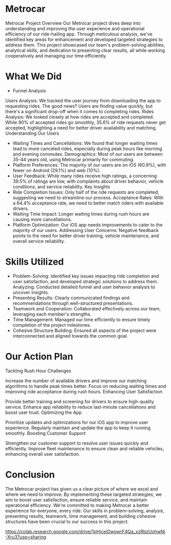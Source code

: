 # Metrocar

Metrocar Project Overview
Our Metrocar project dives deep into understanding and improving the user experience and operational efficiency of our ride-hailing app. Through meticulous analysis, we've identified key areas for enhancement and developed targeted strategies to address them. This project showcased our team's problem-solving abilities, analytical skills, and dedication to presenting clear results, all while working cooperatively and managing our time efficiently.

# What We Did
- Funnel Analysis

Users Analysis: We tracked the user journey from downloading the app to requesting rides. The good news? Users are finding value quickly, but there's a significant drop-off when it comes to completing rides.
Rides Analysis: We looked closely at how rides are accepted and completed. While 90% of accepted rides go smoothly, 35.6% of ride requests never get accepted, highlighting a need for better driver availability and matching.
Understanding Our Users

- Waiting Times and Cancellations: We found that longer waiting times lead to more canceled rides, especially during peak hours like morning and evening commutes.
Demographics: Most of our users are between 35-44 years old, using Metrocar primarily for commuting.
- Platform Preferences: The majority of our users are on iOS (60.9%), with fewer on Android (29.1%) and web (10%).
- User Feedback: While many rides receive high ratings, a concerning 39.5% of ratings are low, with complaints about driver behavior, vehicle conditions, and service reliability.
Key Insights
- Ride Completion Issues: Only half of the ride requests are completed, suggesting we need to streamline our process.
Acceptance Rates: With a 64.4% acceptance rate, we need to better match riders with available drivers.
- Waiting Time Impact: Longer waiting times during rush hours are causing more cancellations.
- Platform Optimization: Our iOS app needs improvements to cater to the majority of our users.
Addressing User Concerns: Negative feedback points to the need for better driver training, vehicle maintenance, and overall service reliability.

# Skills Utilized
- Problem-Solving: Identified key issues impacting ride completion and user satisfaction, and developed strategic solutions to address them.
Analyzing: Conducted detailed funnel and user behavior analysis to uncover insights.
- Presenting Results: Clearly communicated findings and recommendations through well-structured presentations.
- Teamwork and Cooperation: Collaborated effectively across our team, leveraging each member's strengths.
- Time Management: Managed our time efficiently to ensure timely completion of the project milestones.
- Cohesive Structure Building: Ensured all aspects of the project were interconnected and aligned towards the common goal.

# Our Action Plan
Tackling Rush Hour Challenges

Increase the number of available drivers and improve our matching algorithms to handle peak times better.
Focus on reducing waiting times and improving ride acceptance during rush hours.
Enhancing User Satisfaction

Provide better training and screening for drivers to ensure high-quality service.
Enhance app reliability to reduce last-minute cancellations and boost user trust.
Optimizing the App

Prioritize updates and optimizations for our iOS app to improve user experience.
Regularly maintain and update the app to keep it running smoothly.
Boosting Customer Support

Strengthen our customer support to resolve user issues quickly and efficiently.
Improve fleet maintenance to ensure clean and reliable vehicles, enhancing overall user satisfaction.

# Conclusion
The Metrocar project has given us a clear picture of where we excel and where we need to improve. By implementing these targeted strategies, we aim to boost user satisfaction, ensure reliable service, and maintain operational efficiency. We're committed to making Metrocar a better experience for everyone, every ride. Our skills in problem-solving, analysis, presenting results, teamwork, time management, and building cohesive structures have been crucial to our success in this project.

https://colab.research.google.com/drive/1pHjcejDwpwrF4Qa_xzRbzUohwNj-Xru3?usp=sharing


